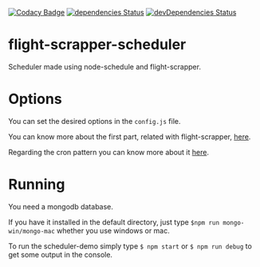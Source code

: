 [![Codacy Badge](https://api.codacy.com/project/badge/Grade/bac1861829e5488cb3365282fd95b7b9)](https://www.codacy.com/app/tiagobertolo/flight-scrapper-scheduler?utm_source=github.com&amp;utm_medium=referral&amp;utm_content=bertolo1988/flight-scrapper-scheduler&amp;utm_campaign=Badge_Grade)
[![dependencies Status](https://david-dm.org/bertolo1988/flight-scrapper-scheduler/status.svg)](https://david-dm.org/bertolo1988/flight-scrapper-scheduler)
[![devDependencies Status](https://david-dm.org/bertolo1988/flight-scrapper-scheduler/dev-status.svg)](https://david-dm.org/bertolo1988/flight-scrapper-scheduler?type=dev)

# flight-scrapper-scheduler
Scheduler made using node-schedule and flight-scrapper.

# Options

You can set the desired options in the `config.js` file.

You can know more about the first part, related with flight-scrapper, [here](https://github.com/bertolo1988/flight-scrapper#options).

Regarding the cron pattern you can know more about it [here](https://github.com/ncb000gt/node-cron).

# Running

You need a mongodb database. 

If you have  it installed in the default directory, just type `$npm run mongo-win/mongo-mac` whether you use windows or mac.

To run the scheduler-demo simply type `$ npm start` or `$ npm run debug` to get some output in the console.
